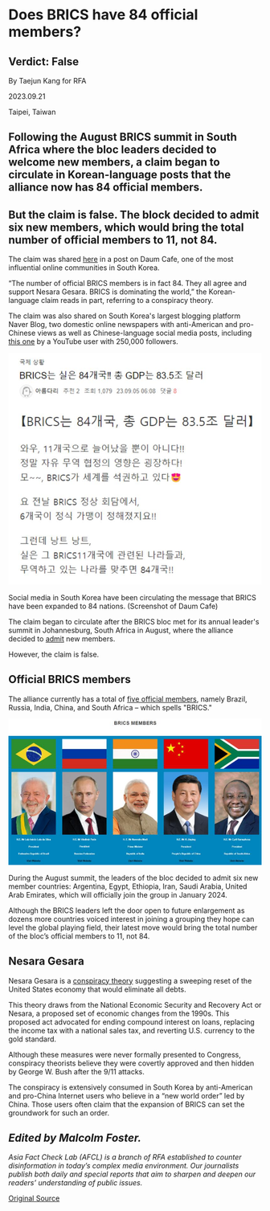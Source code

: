 # Does BRICS have 84 official members?

## Verdict: False

By Taejun Kang for RFA

2023.09.21

Taipei, Taiwan

## Following the August BRICS summit in South Africa where the bloc leaders decided to welcome new members, a claim began to circulate in Korean-language posts that the alliance now has 84 official members.

## But the claim is false. The block decided to admit six new members, which would bring the total number of official members to 11, not 84.

The claim was shared [here](https://web.archive.org/web/20230913054152/https://cafe.daum.net/trumpandtheknight/nck5/6760) in a post on Daum Cafe, one of the most influential online communities in South Korea.

“The number of official BRICS members is in fact 84. They all agree and support Nesara Gesara. BRICS is dominating the world,” the Korean-language claim reads in part, referring to a conspiracy theory.

The claim was also shared on South Korea's largest blogging platform Naver Blog, two domestic online newspapers with anti-American and pro-Chinese views as well as Chinese-language social media posts, including [this one](https://www.youtube.com/watch?v=8caPznk3sRs) by a YouTube user with 250,000 followers.

![1.png](images/2JUV4CCPITPHJEJ5EIRPAWUMGI.png)

Social media in South Korea have been circulating the message that BRICS have been expanded to 84 nations. (Screenshot of Daum Cafe)

The claim began to circulate after the BRICS bloc met for its annual leader's summit in Johannesburg, South Africa in August, where the alliance decided to [admit](https://web.archive.org/web/20230913065052/https://www.reuters.com/world/brics-poised-invite-new-members-join-bloc-sources-2023-08-24/) new members.

However, the claim is false.

## Official BRICS members

The alliance currently has a total of [five official members](http://web.archive.org/web/20230913064617/https://brics2023.gov.za/), namely Brazil, Russia, India, China, and South Africa – which spells "BRICS."

![2.png](images/DH2B6NTGIWPHKC6U3BHVXOAHAQ.png)

During the August summit, the leaders of the bloc decided to admit six new member countries: Argentina, Egypt, Ethiopia, Iran, Saudi Arabia, United Arab Emirates, which will officially join the group in January 2024.

Although the BRICS leaders left the door open to future enlargement as dozens more countries voiced interest in joining a grouping they hope can level the global playing field, their latest move would bring the total number of the bloc’s official members to 11, not 84.

## Nesara Gesara

Nesara Gesara is a [conspiracy theory](https://web.archive.org/web/20230913064413/https://www.usatoday.com/story/news/factcheck/2022/04/13/fact-check-no-congress-has-not-passed-nesara/9515254002/) suggesting a sweeping reset of the United States economy that would eliminate all debts.

This theory draws from the National Economic Security and Recovery Act or Nesara, a proposed set of economic changes from the 1990s. This proposed act advocated for ending compound interest on loans, replacing the income tax with a national sales tax, and reverting U.S. currency to the gold standard.

Although these measures were never formally presented to Congress, conspiracy theorists believe they were covertly approved and then hidden by George W. Bush after the 9/11 attacks.

The conspiracy is extensively consumed in South Korea by anti-American and pro-China Internet users who believe in a “new world order” led by China. Those users often claim that the expansion of BRICS can set the groundwork for such an order.

## *Edited by Malcolm Foster.*

*Asia Fact Check Lab (AFCL) is a branch of RFA established to counter disinformation in today’s complex media environment. Our journalists publish both daily and special reports that aim to sharpen and deepen our readers’ understanding of public issues.*



[Original Source](https://www.rfa.org/english/news/afcl/fact-check-brics-09212023163138.html)